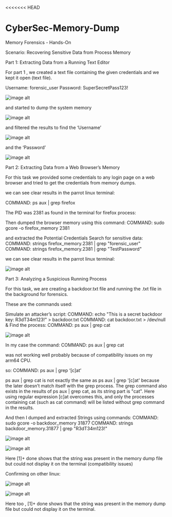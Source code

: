 <<<<<<< HEAD
# CyberSec-Memory-Dump

Memory Forensics - Hands-On

Scenario: Recovering Sensitive Data from Process Memory


Part 1: Extracting Data from a Running Text Editor

For part 1 , we created a text file containing the given credentials and we kept it open (text file).

Username: forensic_user
Password: SuperSecretPass123!

![image alt](https://github.com/DpkYdv887/DpkYdv887-CyberSec-Memory-Dump/blob/main/images/Picture1.png?raw=true)


and started to dump the system memory 

![image alt](https://github.com/DpkYdv887/DpkYdv887-CyberSec-Memory-Dump/blob/main/images/Picture2.png?raw=true)


and filtered the results to find the ‘Username’

![image alt](https://github.com/DpkYdv887/DpkYdv887-CyberSec-Memory-Dump/blob/main/images/Picture3.png?raw=true)

and the ‘Password’

![image alt](https://github.com/DpkYdv887/DpkYdv887-CyberSec-Memory-Dump/blob/main/images/Picture4.png)


Part 2: Extracting Data from a Web Browser’s Memory

For this task we provided some credentials to any login page on a web browser and tried to get the credentials from memory dumps.

we can see clear results in the parrot linux terminal:





COMMAND: ps aux | grep firefox

The PID was 2381 as found in the terminal for firefox process:


Then dumped the browser memory using this command: 
COMMAND: sudo gcore -o firefox_memory 2381

and extracted the Potential Credentials
Search for sensitive data:
COMMAND: strings firefox_memory.2381 | grep "forensic_user"
COMMAND: strings firefox_memory.2381 | grep "TestPassword"



we can see clear results in the parrot linux terminal:


![image alt](https://github.com/DpkYdv887/DpkYdv887-CyberSec-Memory-Dump/blob/main/images/Picture5.png)






Part 3: Analyzing a Suspicious Running Process


For this task, we are creating a backdoor.txt file and running the .txt file in the background for forensics.

These are the commands used:

Simulate an attacker’s script:
COMMAND: echo "This is a secret backdoor key: R3dT34m123!" > backdoor.txt
COMMAND: cat backdoor.txt > /dev/null &
Find the process:
COMMAND: ps aux | grep cat

![image alt](https://github.com/DpkYdv887/DpkYdv887-CyberSec-Memory-Dump/blob/main/images/Picture6.png)

In my case the command: 
COMMAND: ps aux | grep cat

was not working well probably because of compatibility issues on my arm64 CPU. 

so: 
COMMAND: ps aux | grep ‘[c]at’

ps aux | grep cat is not exactly the same as ps aux | grep '[c]at' because the later doesn’t match itself with the grep process. The grep command also exists in the results of ps aux | grep cat, as its string part is "cat".  Here using regular expression [c]at overcomes this, and only the processes containing cat (such as cat command) will be listed without grep command in the results.

And then I dumped and extracted Strings using commands: 
COMMAND: sudo gcore -o backdoor_memory 31877
COMMAND: strings backdoor_memory.31877 | grep "R3dT34m123!"


![image alt](https://github.com/DpkYdv887/DpkYdv887-CyberSec-Memory-Dump/blob/main/images/Picture7.png)

![image alt](https://github.com/DpkYdv887/DpkYdv887-CyberSec-Memory-Dump/blob/main/images/Picture8.png)



Here [1]+ done shows that the string was present in the memory dump file but could not display it on the terminal (compatibility issues)



Confirming on other linux:

![image alt](https://github.com/DpkYdv887/DpkYdv887-CyberSec-Memory-Dump/blob/main/images/Picture9.png)


![image alt](https://github.com/DpkYdv887/DpkYdv887-CyberSec-Memory-Dump/blob/main/images/Picture10.png)


Here too , [1]+ done shows that the string was present in the memory dump file but could not display it on the terminal.



